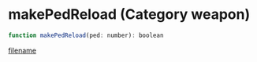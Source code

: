 # makePedReload (Category weapon)

```js
function makePedReload(ped: number): boolean
```

[filename](makePedReload_m.md ':include')